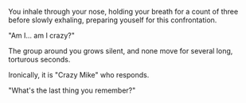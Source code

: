 You inhale through your nose, holding your breath for a count of three before slowly exhaling, preparing youself for this confrontation.

"Am I... am I crazy?"

The group around you grows silent, and none move for several long, torturous seconds.

Ironically, it is "Crazy Mike" who responds.

"What's the last thing you remember?"